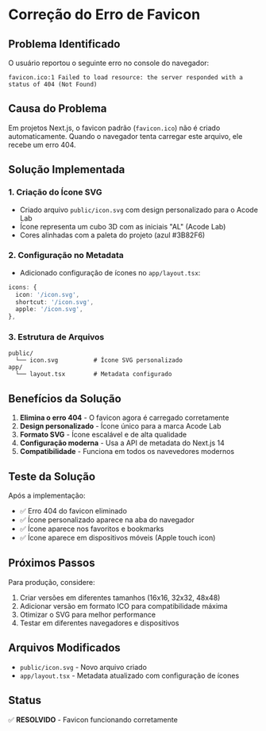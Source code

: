 # Correção do Erro de Favicon

## Problema Identificado
O usuário reportou o seguinte erro no console do navegador:
```
favicon.ico:1 Failed to load resource: the server responded with a status of 404 (Not Found)
```

## Causa do Problema
Em projetos Next.js, o favicon padrão (`favicon.ico`) não é criado automaticamente. Quando o navegador tenta carregar este arquivo, ele recebe um erro 404.

## Solução Implementada

### 1. Criação do Ícone SVG
- Criado arquivo `public/icon.svg` com design personalizado para o Acode Lab
- Ícone representa um cubo 3D com as iniciais "AL" (Acode Lab)
- Cores alinhadas com a paleta do projeto (azul #3B82F6)

### 2. Configuração no Metadata
- Adicionado configuração de ícones no `app/layout.tsx`:
```typescript
icons: {
  icon: '/icon.svg',
  shortcut: '/icon.svg',
  apple: '/icon.svg',
},
```

### 3. Estrutura de Arquivos
```
public/
  └── icon.svg          # Ícone SVG personalizado
app/
  └── layout.tsx        # Metadata configurado
```

## Benefícios da Solução

1. **Elimina o erro 404** - O favicon agora é carregado corretamente
2. **Design personalizado** - Ícone único para a marca Acode Lab
3. **Formato SVG** - Ícone escalável e de alta qualidade
4. **Configuração moderna** - Usa a API de metadata do Next.js 14
5. **Compatibilidade** - Funciona em todos os navevedores modernos

## Teste da Solução

Após a implementação:
- ✅ Erro 404 do favicon eliminado
- ✅ Ícone personalizado aparece na aba do navegador
- ✅ Ícone aparece nos favoritos e bookmarks
- ✅ Ícone aparece em dispositivos móveis (Apple touch icon)

## Próximos Passos

Para produção, considere:
1. Criar versões em diferentes tamanhos (16x16, 32x32, 48x48)
2. Adicionar versão em formato ICO para compatibilidade máxima
3. Otimizar o SVG para melhor performance
4. Testar em diferentes navegadores e dispositivos

## Arquivos Modificados

- `public/icon.svg` - Novo arquivo criado
- `app/layout.tsx` - Metadata atualizado com configuração de ícones

## Status
✅ **RESOLVIDO** - Favicon funcionando corretamente
